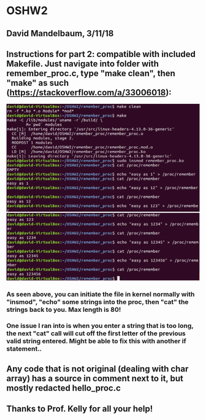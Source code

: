 # OSHW2
## David Mandelbaum, 3/11/18
## Instructions for part 2: compatible with included Makefile. Just navigate into folder with remember_proc.c, type "make clean", then "make" as such (https://stackoverflow.com/a/33006018): 
![Alt text](./image1.png?raw=true "First picture")
![Alt text](./image2.png?raw=true "Second picture")
### As seen above, you can initiate the file in kernel normally with "insmod", "echo" some strings into the proc, then "cat" the strings back to you. Max length is 80!
### One issue I ran into is when you enter a string that is too long, the next "cat" call will cut off the first letter of the previous valid string entered. Might be able to fix this with another if statement.. 
## Any code that is not original (dealing with char array) has a source in comment next to it, but mostly redacted hello_proc.c 
## Thanks to Prof. Kelly for all your help!